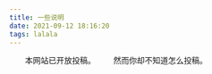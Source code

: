 ```yaml
---
title: 一些说明
date: 2021-09-12 18:16:20
tags: lalala
---
```

&emsp;&emsp;本网站已开放投稿。
&emsp;&emsp;然而你却不知道怎么投稿。